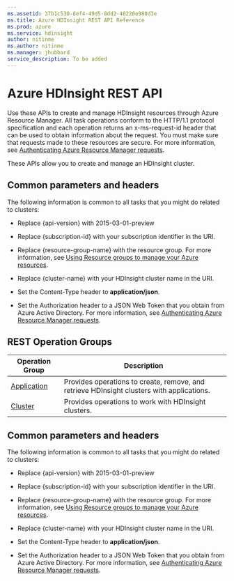 ```yaml
---
ms.assetid: 37b1c530-8ef4-49d5-8dd2-48220e980d3e
ms.title: Azure HDInsight REST API Reference
ms.prod: azure
ms.service: hdinsight
author: nitinme
ms.author: nitinme
ms.manager: jhubbard
service_description: To be added
---
```


# Azure HDInsight REST API

Use these APIs to create and manage HDInsight resources through Azure Resource Manager. All task operations conform to the HTTP/1.1 protocol specification and each operation returns an x-ms-request-id header that can be used to obtain information about the request. You must make sure that requests made to these resources are secure. For more information, see [Authenticating Azure Resource Manager requests](https://msdn.microsoft.com/library/azure/dn790557.aspx).  
  
 These APIs allow you to create and manage an HDInsight cluster.

##  <a name="bk_common"></a> Common parameters and headers  
 The following information is common to all tasks that you might do related to clusters:  
  
-   Replace {api-version} with 2015-03-01-preview  
  
-   Replace {subscription-id} with your subscription identifier in the URI.  
  
-   Replace {resource-group-name} with the resource group. For more information, see [Using Resource groups to manage your Azure resources](https://azure.microsoft.com/en-us/documentation/articles/azure-preview-portal-using-resource-groups/).  
  
-   Replace {cluster-name} with your HDInsight cluster name in the URI.  
  
-   Set the Content-Type header to **application/json**.  
  
-   Set the Authorization header to a JSON Web Token that you obtain from Azure Active Directory. For more information, see [Authenticating Azure Resource Manager requests](https://msdn.microsoft.com/en-us/library/azure/dn790557.aspx). 

## REST Operation Groups

| Operation Group | Description |
|-----------------|-------------|
|[Application](hdinsight-application.md)| Provides operations to create, remove, and retrieve HDInsight clusters with applications. |
|[Cluster](hdinsight-cluster.md) | Provides operations to work with HDInsight clusters. |  
  
##  Common parameters and headers  

The following information is common to all tasks that you might do related to clusters:  
  
-   Replace {api-version} with 2015-03-01-preview  
  
-   Replace {subscription-id} with your subscription identifier in the URI.  
  
-   Replace {resource-group-name} with the resource group. For more information, see [Using Resource groups to manage your Azure resources](https://azure.microsoft.com/en-us/documentation/articles/azure-preview-portal-using-resource-groups/).  
  
-   Replace {cluster-name} with your HDInsight cluster name in the URI.  
  
-   Set the Content-Type header to **application/json**.  
  
-   Set the Authorization header to a JSON Web Token that you obtain from Azure Active Directory. For more information, see [Authenticating Azure Resource Manager requests](https://msdn.microsoft.com/library/azure/dn790557.aspx). 

